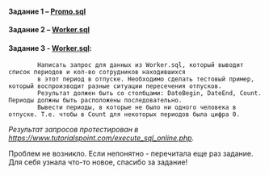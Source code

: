 


#### Задание 1 – [Promo.sql](https://github.com/Karina1996/test_SQL2022/blob/main/Promo(1).sql)

#### Задание 2 – [Worker.sql](https://github.com/Karina1996/test_SQL2022/blob/main/Worker(2-3).sql)

#### Задание 3 - [Worker.sql](https://github.com/Karina1996/test_SQL2022/blob/main/Worker(2-3).sql):
            Написать запрос для данных из Worker.sql, который выводит список периодов и кол-во сотрудников находившихся 
            в этот период в отпуске. Необходимо сделать тестовый пример, который воспроизводит разные ситуации пересечения отпусков. 
            Результат должен быть со столбцами: DateBegin, DateEnd, Count. Периоды должны быть расположены последовательно. 
            Вывести периоды, в которые не было ни одного человека в отпуске. Т.е. чтобы в Count для некоторых периодов была цифра 0.
            
 *Результат запросов протестирован в https://www.tutorialspoint.com/execute_sql_online.php.*
 
 Проблем не возникло. Если непонятно - перечитала еще раз задание. 
 Для себя узнала что-то новое, спасибо за задание!
 
